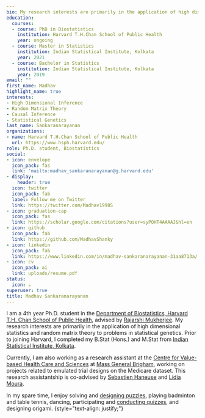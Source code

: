 ```yaml
---
bio: My research interests are primarily in the application of high dimensional statistics and random matrix theory to problems in statistical genetics.
education:
  courses:
  - course: PhD in Biostatistics
    institution: Harvard T.H.Chan School of Public Health
    year: ongoing
  - course: Master in Statistics
    institution: Indian Statistical Institute, Kolkata
    year: 2021
  - course: Bachelor in Statistics
    institution: Indian Statistical Institute, Kolkata
    year: 2019
email: ""
first_name: Madhav
highlight_name: true
interests:
- High Dimensional Inference
- Random Matrix Theory
- Causal Inference
- Statistical Genetics
last_name: Sankaranarayanan
organizations:
- name: Harvard T.H.Chan School of Public Health
  url: https://www.hsph.harvard.edu/
role: Ph.D. student, Biostatistics
social:
- icon: envelope
  icon_pack: fas
  link: 'mailto:madhav_sankaranarayanan@g.harvard.edu'
- display:
    header: true
  icon: twitter
  icon_pack: fab
  label: Follow me on Twitter
  link: https://twitter.com/Madhav1998S
- icon: graduation-cap
  icon_pack: fas
  link: https://scholar.google.com/citations?user=syPOHT4AAAAJ&hl=en
- icon: github
  icon_pack: fab
  link: https://github.com/MadhavShanky
- icon: linkedin
  icon_pack: fab
  link: https://www.linkedin.com/in/madhav-sankaranarayanan-31aa8713a/
- icon: cv
  icon_pack: ai
  link: uploads/resume.pdf
status:
  icon: ☕️
superuser: true
title: Madhav Sankaranarayanan
---
```


I am a 4th year Ph.D. student in the [Department of Biostatistics, Harvard T.H. Chan School of Public Health](https://www.hsph.harvard.edu/biostatistics/), advised by [Rajarshi Mukherjee](https://rajarshi-mukherjee24.github.io/). My research interests are primarily in the application of high dimensional statistics and random matrix theory to problems in statistical genetics. Prior to joining Harvard, I completed my B.Stat (Hons.) and M.Stat from [Indian Statistical Institute, Kolkata](https://www.isical.ac.in/). 

Currently, I am also working as a research assistant at the [Centre for Value-based Health Care and Sciences](https://www.massgeneral.org/neurology/research/value-based-population-health) at [Mass General Brigham](https://www.massgeneralbrigham.org/en), working on projects related to emulated trial designs on the Medicare dataset. This research assistantship is co-advised by [Sebastien Haneuse](https://www.hsph.harvard.edu/profile/sebastien-haneuse/) and [Lidia Moura](https://www.massgeneral.org/doctors/19690/lidia-maria-moura).

In my spare time, I enjoy solving and [designing puzzles](https://madmahoganypuzzles.wordpress.com/), playing badminton and table tennis, dancing, participating and [conducting quizzes](https://www.slideshare.net/MadhavSankaranarayan/), and designing origami.
{style="text-align: justify;"}
